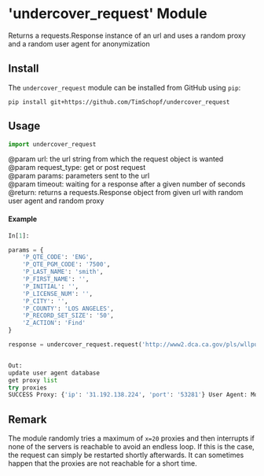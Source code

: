 # 'undercover_request' Module
Returns a requests.Response instance  of an url and uses a random proxy and a random user agent for anonymization

## Install
The `undercover_request` module can be installed from GitHub using `pip`:

`pip install git+https://github.com/TimSchopf/undercover_request`

## Usage

```python 
import undercover_request
```

@param url: the url string from which the request object is wanted  
@param request_type: get or post request  
@param params: parameters sent to the url  
@param timeout: waiting for a response after a given number of seconds   
@return: returns a requests.Response object from given url with random user agent and random proxy  

#### Example

```python
In[1]:

params = {
    'P_QTE_CODE': 'ENG',
    'P_QTE_PGM_CODE': '7500',
    'P_LAST_NAME': 'smith',
    'P_FIRST_NAME': '',
    'P_INITIAL': '',
    'P_LICENSE_NUM': '',
    'P_CITY': '',
    'P_COUNTY': 'LOS ANGELES',
    'P_RECORD_SET_SIZE': '50',
    'Z_ACTION': 'Find'
}

response = undercover_request.request('http://www2.dca.ca.gov/pls/wllpub/WLLQRYNA$LCEV2.ActionQuery', request_type='post', params=params,timeout=1)


Out:
update user agent database
get proxy list
try proxies
SUCCESS Proxy: {'ip': '31.192.138.224', 'port': '53281'} User Agent: Mozilla/5.0 (Windows NT 6.1) AppleWebKit/537.36 (KHTML, like Gecko) Chrome/41.0.2228.0 Safari/537.36
```
## Remark

The module randomly tries a maximum of `x=20` proxies and then interrupts if none of the servers is reachable to avoid an endless loop. If this is the case, the request can simply be restarted shortly afterwards. It can sometimes happen that the proxies are not reachable for a short time. 


